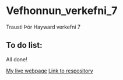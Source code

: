 # Vefhonnun_verkefni_7
 Trausti Þór Hayward verkefni 7
 
 ## To do list: 

 All done!

 
[My live webpage](web/index.html)
[Link to respository](https://thetimidmew.github.io/Vefhonnun_verkefni_7/)

